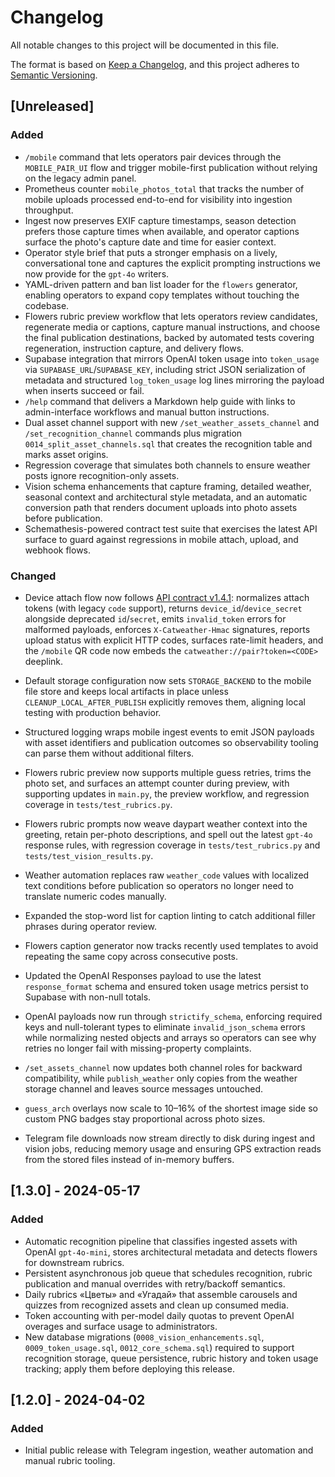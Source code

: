 # Changelog

All notable changes to this project will be documented in this file.

The format is based on [Keep a Changelog](https://keepachangelog.com/en/1.1.0/),
and this project adheres to [Semantic Versioning](https://semver.org/spec/v2.0.0.html).

## [Unreleased]
### Added
- `/mobile` command that lets operators pair devices through the `MOBILE_PAIR_UI` flow and trigger mobile-first
  publication without relying on the legacy admin panel.
- Prometheus counter `mobile_photos_total` that tracks the number of mobile uploads processed end-to-end for
  visibility into ingestion throughput.
- Ingest now preserves EXIF capture timestamps, season detection prefers those capture times when available, and operator
  captions surface the photo's capture date and time for easier context.
- Operator style brief that puts a stronger emphasis on a lively, conversational tone and captures the explicit prompting
  instructions we now provide for the `gpt-4o` writers.
- YAML-driven pattern and ban list loader for the `flowers` generator, enabling operators to expand copy templates without
  touching the codebase.
- Flowers rubric preview workflow that lets operators review candidates, regenerate media or captions, capture manual
  instructions, and choose the final publication destinations, backed by automated tests covering regeneration, instruction
  capture, and delivery flows.
- Supabase integration that mirrors OpenAI token usage into `token_usage` via `SUPABASE_URL`/`SUPABASE_KEY`, including strict JSON serialization of metadata and structured `log_token_usage` log lines mirroring the payload when inserts succeed or fail.
- `/help` command that delivers a Markdown help guide with links to admin-interface workflows and manual button instructions.
- Dual asset channel support with new `/set_weather_assets_channel` and `/set_recognition_channel` commands plus migration `0014_split_asset_channels.sql` that creates the recognition table and marks asset origins.
- Regression coverage that simulates both channels to ensure weather posts ignore recognition-only assets.
- Vision schema enhancements that capture framing, detailed weather, seasonal context and architectural style metadata, and an automatic conversion path that renders document uploads into photo assets before publication.
- Schemathesis-powered contract test suite that exercises the latest API surface to guard against regressions in mobile attach, upload, and webhook flows.

### Changed
- Device attach flow now follows [API contract v1.4.1](https://github.com/artkoder/kotopogoda-api-contract/tree/v1.4.1):
  normalizes attach tokens (with legacy `code` support), returns
  `device_id`/`device_secret` alongside deprecated `id`/`secret`, emits
  `invalid_token` errors for malformed payloads, enforces `X-Catweather-Hmac`
  signatures, reports upload status with explicit HTTP codes, surfaces
  rate-limit headers, and the `/mobile` QR code now embeds the
  `catweather://pair?token=<CODE>` deeplink.
- Default storage configuration now sets `STORAGE_BACKEND` to the mobile file store and keeps local artifacts in place
  unless `CLEANUP_LOCAL_AFTER_PUBLISH` explicitly removes them, aligning local testing with production behavior.
- Structured logging wraps mobile ingest events to emit JSON payloads with asset identifiers and publication outcomes so
  observability tooling can parse them without additional filters.
- Flowers rubric preview now supports multiple guess retries, trims the photo set,
  and surfaces an attempt counter during preview, with supporting updates in
  `main.py`, the preview workflow, and regression coverage in `tests/test_rubrics.py`.
- Flowers rubric prompts now weave daypart weather context into the greeting, retain per-photo descriptions, and spell out the
  latest `gpt-4o` response rules, with regression coverage in `tests/test_rubrics.py` and `tests/test_vision_results.py`.
- Weather automation replaces raw `weather_code` values with localized text conditions before publication so operators no
  longer need to translate numeric codes manually.
- Expanded the stop-word list for caption linting to catch additional filler phrases during operator review.
- Flowers caption generator now tracks recently used templates to avoid repeating the same copy across consecutive posts.
- Updated the OpenAI Responses payload to use the latest `response_format` schema and
  ensured token usage metrics persist to Supabase with non-null totals.
- OpenAI payloads now run through `strictify_schema`, enforcing required keys and null-tolerant
  types to eliminate `invalid_json_schema` errors while normalizing nested objects and arrays so
  operators can see why retries no longer fail with missing-property complaints.
- `/set_assets_channel` now updates both channel roles for backward compatibility, while `publish_weather` only copies from the weather storage channel and leaves source messages untouched.
- `guess_arch` overlays now scale to 10–16% of the shortest image side so custom PNG badges stay proportional across photo sizes.

- Telegram file downloads now stream directly to disk during ingest and vision jobs, reducing memory usage and ensuring GPS extraction reads from the stored files instead of in-memory buffers.

## [1.3.0] - 2024-05-17
### Added
- Automatic recognition pipeline that classifies ingested assets with OpenAI `gpt-4o-mini`, stores architectural metadata and detects flowers for downstream rubrics.
- Persistent asynchronous job queue that schedules recognition, rubric publication and manual overrides with retry/backoff semantics.
- Daily rubrics «Цветы» and «Угадай» that assemble carousels and quizzes from recognized assets and clean up consumed media.
- Token accounting with per-model daily quotas to prevent OpenAI overages and surface usage to administrators.
- New database migrations (`0008_vision_enhancements.sql`, `0009_token_usage.sql`, `0012_core_schema.sql`) required to support recognition storage, queue persistence, rubric history and token usage tracking; apply them before deploying this release.

## [1.2.0] - 2024-04-02
### Added
- Initial public release with Telegram ingestion, weather automation and manual rubric tooling.
